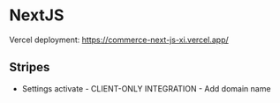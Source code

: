 # NextJS

Vercel deployment: https://commerce-next-js-xi.vercel.app/

## Stripes

- Settings activate - CLIENT-ONLY INTEGRATION - Add domain name
